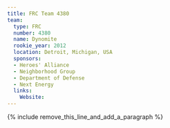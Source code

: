 ```yaml
---
title: FRC Team 4380
team:
  type: FRC
  number: 4380
  name: Dynomite
  rookie_year: 2012
  location: Detroit, Michigan, USA
  sponsors:
  - Heroes' Alliance
  - Neighborhood Group
  - Department of Defense
  - Next Energy
  links:
    Website:
---
```


{% include remove_this_line_and_add_a_paragraph %}